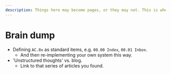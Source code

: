 ```yaml
---
description: Things here may become pages, or they may not. This is where I dump ideas.
---
```


# Brain dump

- Defining `AC.0x` as standard items, e.g. `00.00 Index`, `00.01 Inbox`.
  - And then re-implementing your own system this way.
- 'Unstructured thoughts' vs. blog.
  - Link to that series of articles you found.
